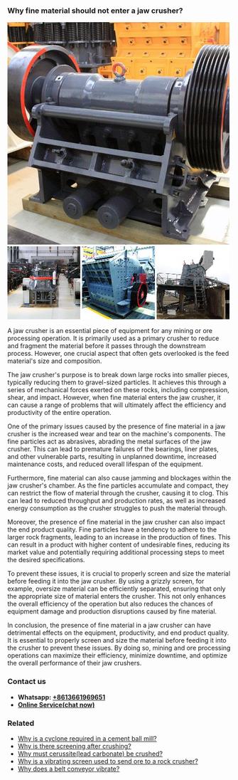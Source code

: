 <h3>Why fine material should not enter a jaw crusher?</h3><img src='1701671417.jpg' alt=''><p>A jaw crusher is an essential piece of equipment for any mining or ore processing operation. It is primarily used as a primary crusher to reduce and fragment the material before it passes through the downstream process. However, one crucial aspect that often gets overlooked is the feed material's size and composition.</p><p>The jaw crusher's purpose is to break down large rocks into smaller pieces, typically reducing them to gravel-sized particles. It achieves this through a series of mechanical forces exerted on these rocks, including compression, shear, and impact. However, when fine material enters the jaw crusher, it can cause a range of problems that will ultimately affect the efficiency and productivity of the entire operation.</p><p>One of the primary issues caused by the presence of fine material in a jaw crusher is the increased wear and tear on the machine's components. The fine particles act as abrasives, abrading the metal surfaces of the jaw crusher. This can lead to premature failures of the bearings, liner plates, and other vulnerable parts, resulting in unplanned downtime, increased maintenance costs, and reduced overall lifespan of the equipment.</p><p>Furthermore, fine material can also cause jamming and blockages within the jaw crusher's chamber. As the fine particles accumulate and compact, they can restrict the flow of material through the crusher, causing it to clog. This can lead to reduced throughput and production rates, as well as increased energy consumption as the crusher struggles to push the material through.</p><p>Moreover, the presence of fine material in the jaw crusher can also impact the end product quality. Fine particles have a tendency to adhere to the larger rock fragments, leading to an increase in the production of fines. This can result in a product with higher content of undesirable fines, reducing its market value and potentially requiring additional processing steps to meet the desired specifications.</p><p>To prevent these issues, it is crucial to properly screen and size the material before feeding it into the jaw crusher. By using a grizzly screen, for example, oversize material can be efficiently separated, ensuring that only the appropriate size of material enters the crusher. This not only enhances the overall efficiency of the operation but also reduces the chances of equipment damage and production disruptions caused by fine material.</p><p>In conclusion, the presence of fine material in a jaw crusher can have detrimental effects on the equipment, productivity, and end product quality. It is essential to properly screen and size the material before feeding it into the crusher to prevent these issues. By doing so, mining and ore processing operations can maximize their efficiency, minimize downtime, and optimize the overall performance of their jaw crushers.</p><h3>Contact us</h3><ul><li><strong>Whatsapp:&nbsp;<a href="https://wa.me/8613661969651">+8613661969651</a></strong></li><li><a href="https://swt.shibang-china.com/?git&amp;zhl&amp;Why-fine-material-should-not-enter-a-jaw-crusher"><strong>Online Service(chat now)</strong></a></li></ul><h3>Related</h3><ul><li><a href='Why-is-a-cyclone-required-in-a-cement-ball-mill.md'>Why is a cyclone required in a cement ball mill?</a></li><li><a href='Why-is-there-screening-after-crushing.md'>Why is there screening after crushing?</a></li><li><a href='Why-must-cerussitelead-carbonate-be-crushed.md'>Why must cerussite(lead carbonate) be crushed?</a></li><li><a href='Why-is-a-vibrating-screen-used-to-send-ore-to-a-rock-crusher.md'>Why is a vibrating screen used to send ore to a rock crusher?</a></li><li><a href='Why-does-a-belt-conveyor-vibrate.md'>Why does a belt conveyor vibrate?</a></li></ul>